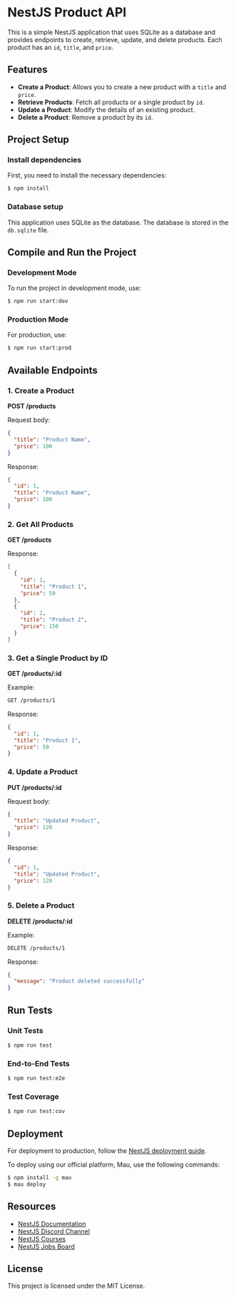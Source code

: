 
# NestJS Product API

This is a simple NestJS application that uses SQLite as a database and provides endpoints to create, retrieve, update, and delete products. Each product has an `id`, `title`, and `price`.

## Features

- **Create a Product**: Allows you to create a new product with a `title` and `price`.
- **Retrieve Products**: Fetch all products or a single product by `id`.
- **Update a Product**: Modify the details of an existing product.
- **Delete a Product**: Remove a product by its `id`.

## Project Setup

### Install dependencies

First, you need to install the necessary dependencies:

```bash
$ npm install
```

### Database setup

This application uses SQLite as the database. The database is stored in the `db.sqlite` file.

## Compile and Run the Project

### Development Mode

To run the project in development mode, use:

```bash
$ npm run start:dev
```

### Production Mode

For production, use:

```bash
$ npm run start:prod
```

## Available Endpoints

### 1. Create a Product

**POST /products**

Request body:
```json
{
  "title": "Product Name",
  "price": 100
}
```

Response:
```json
{
  "id": 1,
  "title": "Product Name",
  "price": 100
}
```

### 2. Get All Products

**GET /products**

Response:
```json
[
  {
    "id": 1,
    "title": "Product 1",
    "price": 50
  },
  {
    "id": 2,
    "title": "Product 2",
    "price": 150
  }
]
```

### 3. Get a Single Product by ID

**GET /products/:id**

Example:
```bash
GET /products/1
```

Response:
```json
{
  "id": 1,
  "title": "Product 1",
  "price": 50
}
```

### 4. Update a Product

**PUT /products/:id**

Request body:
```json
{
  "title": "Updated Product",
  "price": 120
}
```

Response:
```json
{
  "id": 1,
  "title": "Updated Product",
  "price": 120
}
```

### 5. Delete a Product

**DELETE /products/:id**

Example:
```bash
DELETE /products/1
```

Response:
```json
{
  "message": "Product deleted successfully"
}
```

## Run Tests

### Unit Tests

```bash
$ npm run test
```

### End-to-End Tests

```bash
$ npm run test:e2e
```

### Test Coverage

```bash
$ npm run test:cov
```

## Deployment

For deployment to production, follow the [NestJS deployment guide](https://docs.nestjs.com/deployment).

To deploy using our official platform, Mau, use the following commands:

```bash
$ npm install -g mau
$ mau deploy
```

## Resources

- [NestJS Documentation](https://docs.nestjs.com)
- [NestJS Discord Channel](https://discord.gg/G7Qnnhy)
- [NestJS Courses](https://courses.nestjs.com/)
- [NestJS Jobs Board](https://jobs.nestjs.com)

## License

This project is licensed under the MIT License.
